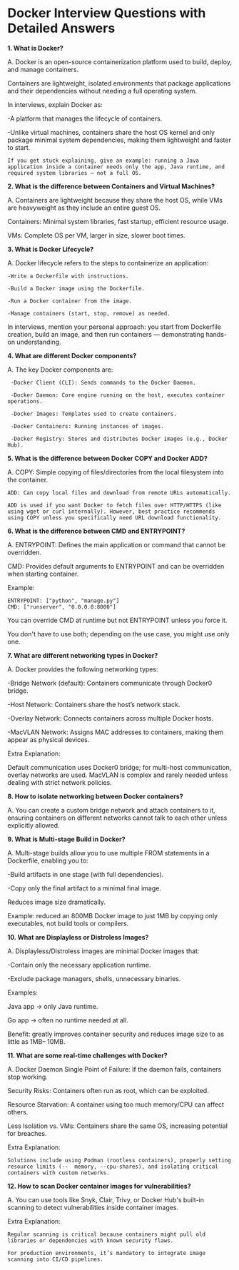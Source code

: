 # Docker Interview Questions with Detailed Answers


**1. What is Docker?**

A. Docker is an open-source containerization platform used to build, deploy, and manage containers.

   Containers are lightweight, isolated environments that package applications and their dependencies without needing a full operating system.

   In interviews, explain Docker as:

   -A platform that manages the lifecycle of containers.

   -Unlike virtual machines, containers share the host OS kernel and only package minimal   system dependencies, making them lightweight and faster to start.

    If you get stuck explaining, give an example: running a Java application inside a container needs only the app, Java runtime, and required system libraries — not a full OS.


**2. What is the difference between Containers and Virtual Machines?**

A. Containers are lightweight because they share the host OS, while VMs are heavyweight as   they include an entire guest OS.

   Containers: Minimal system libraries, fast startup, efficient resource usage.

   VMs: Complete OS per VM, larger in size, slower boot times.


**3. What is Docker Lifecycle?**

A. Docker lifecycle refers to the steps to containerize an application:

    -Write a Dockerfile with instructions.

    -Build a Docker image using the Dockerfile.

    -Run a Docker container from the image.

    -Manage containers (start, stop, remove) as needed.

  In interviews, mention your personal approach: you start from Dockerfile creation, build an image, and then run containers — demonstrating hands-on understanding.


**4. What are different Docker components?**

A. The key Docker components are:

     -Docker Client (CLI): Sends commands to the Docker Daemon.

     -Docker Daemon: Core engine running on the host, executes container operations.

     -Docker Images: Templates used to create containers.

     -Docker Containers: Running instances of images.

     -Docker Registry: Stores and distributes Docker images (e.g., Docker Hub).


**5. What is the difference between Docker COPY and Docker ADD?**

A. COPY: Simple copying of files/directories from the local filesystem into the container.

    ADD: Can copy local files and download from remote URLs automatically.

    ADD is used if you want Docker to fetch files over HTTP/HTTPS (like using wget or curl internally). However, best practice recommends using COPY unless you specifically need URL download functionality.


**6. What is the difference between CMD and ENTRYPOINT?**

A. ENTRYPOINT: Defines the main application or command that cannot be overridden.

   CMD: Provides default arguments to ENTRYPOINT and can be overridden when starting container.

Example:

```
ENTRYPOINT: ["python", "manage.py"]
CMD: ["runserver", "0.0.0.0:8000"]
```

You can override CMD at runtime but not ENTRYPOINT unless you force it.

You don't have to use both; depending on the use case, you might use only one.


**7. What are different networking types in Docker?**

A. Docker provides the following networking types:

   -Bridge Network (default): Containers communicate through Docker0 bridge.

   -Host Network: Containers share the host’s network stack.

   -Overlay Network: Connects containers across multiple Docker hosts.

   -MacVLAN Network: Assigns MAC addresses to containers, making them appear as physical devices.

Extra Explanation:

Default communication uses Docker0 bridge; for multi-host communication, overlay networks are used. MacVLAN is complex and rarely needed unless dealing with strict network policies.


**8. How to isolate networking between Docker containers?**

A. You can create a custom bridge network and attach containers to it, ensuring containers on different networks cannot talk to each other unless explicitly allowed.


**9. What is Multi-stage Build in Docker?**

A. Multi-stage builds allow you to use multiple FROM statements in a Dockerfile, enabling you to:

   -Build artifacts in one stage (with full dependencies).

   -Copy only the final artifact to a minimal final image.

  Reduces image size dramatically.

  Example: reduced an 800MB Docker image to just 1MB by copying only executables, not build tools or compilers.


**10. What are Displayless or Distroless Images?**

A. Displayless/Distroless images are minimal Docker images that:

   -Contain only the necessary application runtime.

   -Exclude package managers, shells, unnecessary binaries.

   Examples:

   Java app → only Java runtime.

   Go app → often no runtime needed at all.

   Benefit: greatly improves container security and reduces image size to as little as 1MB– 10MB.


**11. What are some real-time challenges with Docker?**

A. Docker Daemon Single Point of Failure: If the daemon fails, containers stop working.

   Security Risks: Containers often run as root, which can be exploited.

   Resource Starvation: A container using too much memory/CPU can affect others.

   Less Isolation vs. VMs: Containers share the same OS, increasing potential for breaches.

   Extra Explanation:

    Solutions include using Podman (rootless containers), properly setting resource limits (--  memory, --cpu-shares), and isolating critical containers with custom networks.


**12. How to scan Docker container images for vulnerabilities?**

A. You can use tools like Snyk, Clair, Trivy, or Docker Hub's built-in scanning to detect  vulnerabilities inside container images.

   Extra Explanation:

    Regular scanning is critical because containers might pull old libraries or dependencies with known security flaws.

    For production environments, it’s mandatory to integrate image scanning into CI/CD pipelines.
